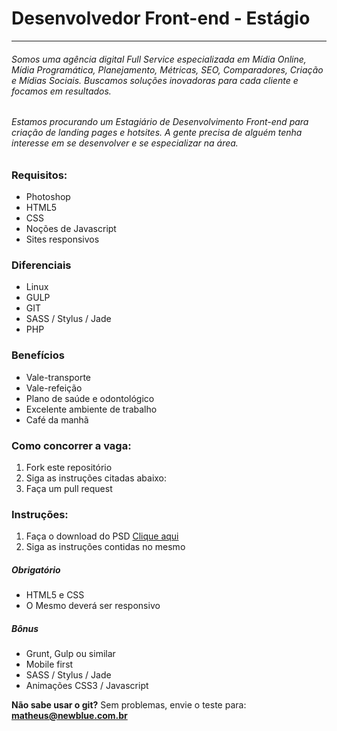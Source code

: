 # Desenvolvedor Front-end - Estágio
---
###### Somos uma agência digital Full Service especializada em Mídia Online, Mídia Programática, Planejamento, Métricas, SEO, Comparadores, Criação e Mídias Sociais. Buscamos soluções inovadoras para cada cliente e focamos em resultados.

###### Estamos procurando um Estagiário de Desenvolvimento Front-end para criação de landing pages e hotsites. A gente precisa de alguém tenha interesse em se desenvolver e se especializar na área.

### Requisitos:
* Photoshop
* HTML5
* CSS
* Noções de Javascript
* Sites responsivos

### Diferenciais
* Linux
* GULP
* GIT
* SASS / Stylus / Jade
* PHP

### Benefícios
* Vale-transporte
* Vale-refeição
* Plano de saúde e odontológico
* Excelente ambiente de trabalho
* Café da manhã

### Como concorrer a vaga:
1. Fork este repositório
2. Siga as instruções citadas abaixo:
3. Faça um pull request

### Instruções:
1. Faça o download do PSD [Clique aqui]()
2. Siga as instruções contidas no mesmo

##### Obrigatório
* HTML5 e CSS
* O Mesmo deverá ser responsivo

##### Bônus
* Grunt, Gulp ou similar
* Mobile first
* SASS / Stylus / Jade
* Animações CSS3 / Javascript

**Não sabe usar o git?** Sem problemas, envie o teste para: **matheus@newblue.com.br**